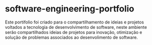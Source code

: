 # software-engineering-portfolio
Este portifolio foi criado para o compartilhamento de ideias e projetos voltados a tecnologia de desenvolvimento de software, neste ambiente serão compartilhados ideias de projetos para inovação, otimização e solução de problemas associados ao desenvolimento de software.
